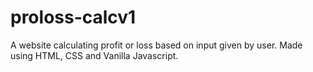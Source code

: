 # proloss-calcv1
 A website calculating profit or loss based on input given by user. Made using HTML, CSS and Vanilla Javascript. 
